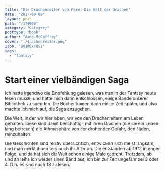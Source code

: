 ```yaml
---
title: "Die Drachenreiter von Pern: Die Welt der Drachen"
date: "2017-09-09"
layout: post
path: "/170909"
category: "Category"
posttype: "book"
author: "Anne McCaffrey"
cover: "./drachenreiter.png"
isbn: "B01MQX4QSI"
tags:
  - "fantasy"
---
```


# Start einer vielbändigen Saga

Ich hatte irgendwo die Empfehlung gelesen, was man in der Fantasy heute lesen müsse, und hatte mich dann entschlossen, einige Bände unserer Bibliothek zu spenden. Die Bücher kamen dann einige Zeit später, und also machte ich mich auf, die Saga anzugehen.

Die Welt, in der wir hier leben, wir von den Drachenreitern am Leben gehalten. Diese sind damit beschäftigt, mit ihren Drachen (die sie ein Leben lang betreuen) die Athmosphäre von der drohenden Gefahr, den Fäden, reinzuhalten.

Die Geschichten sind relativ übersichtlich, entwickeln sich meist langsam, und man merkt ihnen teils auch ihr Alter an. Die entstanden ab 1972 in enger Folge, und da hat sich die Welt schon einige Male gedreht. Trotzdem, ab und an leihe ich wieder einen Band aus, ich bin zur Zeit ungefähr bei 3 oder 4. D.h. es sind noch 13 zu lesen.